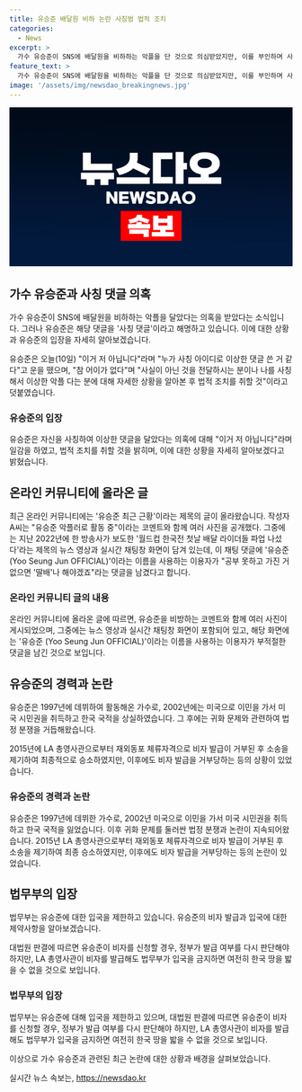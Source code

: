 ```yaml
---
title: 유승준 배달원 비하 논란 사칭범 법적 조치
categories:
  - News
excerpt: >
  가수 유승준이 SNS에 배달원을 비하하는 악플을 단 것으로 의심받았지만, 이를 부인하며 사칭 댓글이라고 주장했다. 이에 대해 어이없다며, 법적 조치를 취할 것을 밝혔다. 최근 온라인 커뮤니티에는 유승준을 악플러로 몰아세운 사진과 댓글이 공개되었다. 유승준은 1997년 데뷔한 뒤 미국 시민권을 취득하면서 한국 국적을 상실하게 되었으며, LA 총영사관과 법무부와의 소송을 거쳐 지난해 11월에 대법원에서 최종 승소한 바 있다. 현재는 한국으로의 입국 여부가 논란이 되고 있다.
feature_text: >
  가수 유승준이 SNS에 배달원을 비하하는 악플을 단 것으로 의심받았지만, 이를 부인하며 사칭 댓글이라고 주장했다. 이에 대해 어이없다며, 법적 조치를 취할 것을 밝혔다. 최근 온라인 커뮤니티에는 유승준을 악플러로 몰아세운 사진과 댓글이 공개되었다. 유승준은 1997년 데뷔한 뒤 미국 시민권을 취득하면서 한국 국적을 상실하게 되었으며, LA 총영사관과 법무부와의 소송을 거쳐 지난해 11월에 대법원에서 최종 승소한 바 있다. 현재는 한국으로의 입국 여부가 논란이 되고 있다.
image: '/assets/img/newsdao_breakingnews.jpg'
---
```


<p><img src="/assets/img/newsdao_breakingnews.jpg" alt="cryptoinkorea 속보" /></p>

<h2 data-ke-size="size26">가수 유승준과 사칭 댓글 의혹</h2>

<p>가수 유승준이 SNS에 배달원을 비하하는 악플을 달았다는 의혹을 받았다는 소식입니다. 그러나 유승준은 해당 댓글을 '사칭 댓글'이라고 해명하고 있습니다. 이에 대한 상황과 유승준의 입장을 자세히 알아보겠습니다.</p>

<p data-ke-size="size16">유승준은 오늘(10일) "이거 저 아닙니다"라며 "누가 사칭 아이디로 이상한 댓글 쓴 거 같다"고 운을 뗐으며, "참 어이가 없다"며 "사실이 아닌 것을 전달하시는 분이나 나를 사칭해서 이상한 악플 다는 분에 대해 자세한 상황을 알아본 후 법적 조치를 취할 것"이라고 덧붙였습니다.</p>

<h3>유승준의 입장</h3>

<p>유승준은 자신을 사칭하여 이상한 댓글을 달았다는 의혹에 대해 "이거 저 아닙니다"라며 일감을 하였고, 법적 조치를 취할 것을 밝히며, 이에 대한 상황을 자세히 알아보겠다고 밝혔습니다.</p>

<h2 data-ke-size="size26">온라인 커뮤니티에 올라온 글</h2>

<p>최근 온라인 커뮤니티에는 '유승준 최근 근황'이라는 제목의 글이 올라왔습니다. 작성자 A씨는 "유승준 악플러로 활동 중"이라는 코멘트와 함께 여러 사진을 공개했다. 그중에는 지난 2022년에 한 방송사가 보도한 '월드컵 한국전 첫날 배달 라이더들 파업 나섰다'라는 제목의 뉴스 영상과 실시간 채팅창 화면이 담겨 있는데, 이 채팅 댓글에 '유승준 (Yoo Seung Jun OFFICIAL)'이라는 이름을 사용하는 이용자가 "공부 못하고 가진 거 없으면 '딸배'나 해야겠죠"라는 댓글을 남겼다고 합니다.</p>

<h3>온라인 커뮤니티 글의 내용</h3>

<p>온라인 커뮤니티에 올라온 글에 따르면, 유승준을 비방하는 코멘트와 함께 여러 사진이 게시되었으며, 그중에는 뉴스 영상과 실시간 채팅창 화면이 포함되어 있고, 해당 화면에는 '유승준 (Yoo Seung Jun OFFICIAL)'이라는 이름을 사용하는 이용자가 부적절한 댓글을 남긴 것으로 보입니다.</p>

<h2 data-ke-size="size26">유승준의 경력과 논란</h2>

<p>유승준은 1997년에 데뷔하여 활동해온 가수로, 2002년에는 미국으로 이민을 가서 미국 시민권을 취득하고 한국 국적을 상실하였습니다. 그 후에는 귀화 문제와 관련하여 법정 분쟁을 거듭해왔습니다.</p>

<p data-ke-size="size16">2015년에 LA 총영사관으로부터 재외동포 체류자격으로 비자 발급이 거부된 후 소송을 제기하여 최종적으로 승소하였지만, 이후에도 비자 발급을 거부당하는 등의 상황이 있었습니다.</p>

<h3>유승준의 경력과 논란</h3>

<p>유승준은 1997년에 데뷔한 가수로, 2002년 미국으로 이민을 가서 미국 시민권을 취득하고 한국 국적을 잃었습니다. 이후 귀화 문제를 둘러싼 법정 분쟁과 논란이 지속되어왔습니다. 2015년 LA 총영사관으로부터 재외동포 체류자격으로 비자 발급이 거부된 후 소송을 제기하여 최종 승소하였지만, 이후에도 비자 발급을 거부당하는 등의 논란이 있었습니다.</p>

<h2 data-ke-size="size26">법무부의 입장</h2>

<p>법무부는 유승준에 대한 입국을 제한하고 있습니다. 유승준의 비자 발급과 입국에 대한 제약사항을 알아보겠습니다.</p>

<p data-ke-size="size16">대법원 판결에 따르면 유승준이 비자를 신청할 경우, 정부가 발급 여부를 다시 판단해야 하지만, LA 총영사관이 비자를 발급해도 법무부가 입국을 금지하면 여전히 한국 땅을 밟을 수 없을 것으로 보입니다.</p>

<h3>법무부의 입장</h3>

<p>법무부는 유승준에 대해 입국을 제한하고 있으며, 대법원 판결에 따르면 유승준이 비자를 신청할 경우, 정부가 발급 여부를 다시 판단해야 하지만, LA 총영사관이 비자를 발급해도 법무부가 입국을 금지하면 여전히 한국 땅을 밟을 수 없을 것으로 보입니다.</p>

<p>이상으로 가수 유승준과 관련된 최근 논란에 대한 상황과 배경을 살펴보았습니다.</p>
실시간 뉴스 속보는, <a href="https://newsdao.kr" rel="dofollow">https://newsdao.kr</a>


